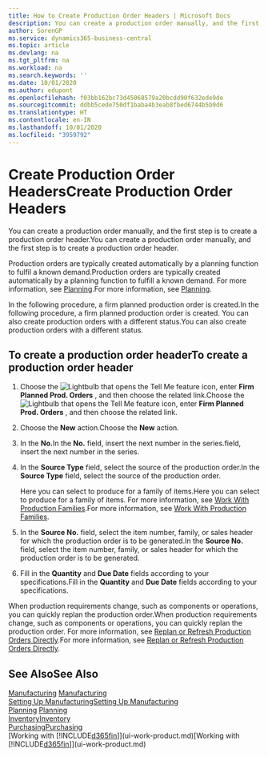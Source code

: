 ```yaml
---
title: How to Create Production Order Headers | Microsoft Docs
description: You can create a production order manually, and the first step is to create a production order header.
author: SorenGP
ms.service: dynamics365-business-central
ms.topic: article
ms.devlang: na
ms.tgt_pltfrm: na
ms.workload: na
ms.search.keywords: ''
ms.date: 10/01/2020
ms.author: edupont
ms.openlocfilehash: f03bb162bc73d45068579a20bcdd90f632ede9de
ms.sourcegitcommit: ddbb5cede750df1baba4b3eab8fbed6744b5b9d6
ms.translationtype: HT
ms.contentlocale: en-IN
ms.lasthandoff: 10/01/2020
ms.locfileid: "3959792"
---
```

# <a name="create-production-order-headers"></a><span data-ttu-id="03d40-103">Create Production Order Headers</span><span class="sxs-lookup"><span data-stu-id="03d40-103">Create Production Order Headers</span></span>
<span data-ttu-id="03d40-104">You can create a production order manually, and the first step is to create a production order header.</span><span class="sxs-lookup"><span data-stu-id="03d40-104">You can create a production order manually, and the first step is to create a production order header.</span></span>

<span data-ttu-id="03d40-105">Production orders are typically created automatically by a planning function to fulfil a known demand.</span><span class="sxs-lookup"><span data-stu-id="03d40-105">Production orders are typically created automatically by a planning function to fulfill a known demand.</span></span> <span data-ttu-id="03d40-106">For more information, see [Planning](production-planning.md).</span><span class="sxs-lookup"><span data-stu-id="03d40-106">For more information, see [Planning](production-planning.md).</span></span>   

<span data-ttu-id="03d40-107">In the following procedure, a firm planned production order is created.</span><span class="sxs-lookup"><span data-stu-id="03d40-107">In the following procedure, a firm planned production order is created.</span></span> <span data-ttu-id="03d40-108">You can also create production orders with a different status.</span><span class="sxs-lookup"><span data-stu-id="03d40-108">You can also create production orders with a different status.</span></span>  

## <a name="to-create-a-production-order-header"></a><span data-ttu-id="03d40-109">To create a production order header</span><span class="sxs-lookup"><span data-stu-id="03d40-109">To create a production order header</span></span>  
1.  <span data-ttu-id="03d40-110">Choose the ![Lightbulb that opens the Tell Me feature](media/ui-search/search_small.png "Tell me what you want to do") icon, enter **Firm Planned Prod. Orders** , and then choose the related link.</span><span class="sxs-lookup"><span data-stu-id="03d40-110">Choose the ![Lightbulb that opens the Tell Me feature](media/ui-search/search_small.png "Tell me what you want to do") icon, enter **Firm Planned Prod. Orders** , and then choose the related link.</span></span>  
2.  <span data-ttu-id="03d40-111">Choose the **New** action.</span><span class="sxs-lookup"><span data-stu-id="03d40-111">Choose the **New** action.</span></span>  
3.  <span data-ttu-id="03d40-112">In the **No.**</span><span class="sxs-lookup"><span data-stu-id="03d40-112">In the **No.**</span></span> <span data-ttu-id="03d40-113">field, insert the next number in the series.</span><span class="sxs-lookup"><span data-stu-id="03d40-113">field, insert the next number in the series.</span></span>  
4.  <span data-ttu-id="03d40-114">In the **Source Type** field, select the source of the production order.</span><span class="sxs-lookup"><span data-stu-id="03d40-114">In the **Source Type** field, select the source of the production order.</span></span>

    <span data-ttu-id="03d40-115">Here you can select to produce for a family of items.</span><span class="sxs-lookup"><span data-stu-id="03d40-115">Here you can select to produce for a family of items.</span></span> <span data-ttu-id="03d40-116">For more information, see [Work With Production Families](production-how-work-family.md).</span><span class="sxs-lookup"><span data-stu-id="03d40-116">For more information, see [Work With Production Families](production-how-work-family.md).</span></span>
5.  <span data-ttu-id="03d40-117">In the **Source No.** field, select the item number, family, or sales header for which the production order is to be generated.</span><span class="sxs-lookup"><span data-stu-id="03d40-117">In the **Source No.** field, select the item number, family, or sales header for which the production order is to be generated.</span></span>  
6.  <span data-ttu-id="03d40-118">Fill in the **Quantity** and **Due Date** fields according to your specifications.</span><span class="sxs-lookup"><span data-stu-id="03d40-118">Fill in the **Quantity** and **Due Date** fields according to your specifications.</span></span>  

<span data-ttu-id="03d40-119">When production requirements change, such as components or operations, you can quickly replan the production order.</span><span class="sxs-lookup"><span data-stu-id="03d40-119">When production requirements change, such as components or operations, you can quickly replan the production order.</span></span> <span data-ttu-id="03d40-120">For more information, see [Replan or Refresh Production Orders Directly](production-how-to-replan-refresh-production-orders.md).</span><span class="sxs-lookup"><span data-stu-id="03d40-120">For more information, see [Replan or Refresh Production Orders Directly](production-how-to-replan-refresh-production-orders.md).</span></span> 

## <a name="see-also"></a><span data-ttu-id="03d40-121">See Also</span><span class="sxs-lookup"><span data-stu-id="03d40-121">See Also</span></span>  
<span data-ttu-id="03d40-122">[Manufacturing](production-manage-manufacturing.md)  </span><span class="sxs-lookup"><span data-stu-id="03d40-122">[Manufacturing](production-manage-manufacturing.md)  </span></span>  
[<span data-ttu-id="03d40-123">Setting Up Manufacturing</span><span class="sxs-lookup"><span data-stu-id="03d40-123">Setting Up Manufacturing</span></span>](production-configure-production-processes.md)  
<span data-ttu-id="03d40-124">[Planning](production-planning.md)    </span><span class="sxs-lookup"><span data-stu-id="03d40-124">[Planning](production-planning.md)    </span></span>  
[<span data-ttu-id="03d40-125">Inventory</span><span class="sxs-lookup"><span data-stu-id="03d40-125">Inventory</span></span>](inventory-manage-inventory.md)  
[<span data-ttu-id="03d40-126">Purchasing</span><span class="sxs-lookup"><span data-stu-id="03d40-126">Purchasing</span></span>](purchasing-manage-purchasing.md)  
<span data-ttu-id="03d40-127">[Working with [!INCLUDE[d365fin](includes/d365fin_md.md)]](ui-work-product.md)</span><span class="sxs-lookup"><span data-stu-id="03d40-127">[Working with [!INCLUDE[d365fin](includes/d365fin_md.md)]](ui-work-product.md)</span></span>
